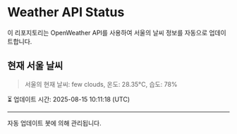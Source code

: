 
# Weather API Status

이 리포지토리는 OpenWeather API를 사용하여 서울의 날씨 정보를 자동으로 업데이트합니다.

## 현재 서울 날씨
> 서울의 현재 날씨: few clouds, 온도: 28.35°C, 습도: 78%

⏳ 업데이트 시간: 2025-08-15 10:11:18 (UTC)

---
자동 업데이트 봇에 의해 관리됩니다.
